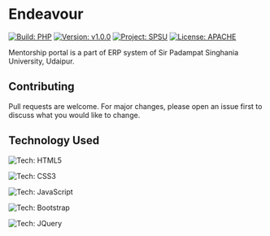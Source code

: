 # Endeavour

[![Build: PHP](https://img.shields.io/badge/Build-PHP-green.svg)](https://drive.google.com/file/d/1lNZASP9nnZK6nApIJaujqYaKrA4Npfil/view?usp=sharing)
[![Version: v1.0.0](https://img.shields.io/badge/Version-v1.0.0-red.svg)](https://drive.google.com/file/d/1lNZASP9nnZK6nApIJaujqYaKrA4Npfil/view?usp=sharing)
[![Project: SPSU](https://img.shields.io/badge/Project-SPSU-blue.svg)](https://spsu.ac.in)
[![License: APACHE](https://img.shields.io/badge/License-APACHE-yellow.svg)](https://choosealicense.com/licenses/apache-2.0/)

Mentorship portal  is a part of ERP system of Sir Padampat Singhania University, Udaipur.

## Contributing
Pull requests are welcome. For major changes, please open an issue first to discuss what you would like to change.


## Technology Used
![Tech: HTML5](https://img.shields.io/badge/1-HTML5-green.svg)

![Tech: CSS3](https://img.shields.io/badge/2-CSS3-green.svg)

![Tech: JavaScript](https://img.shields.io/badge/3-JavaScript-green.svg)

![Tech: Bootstrap](https://img.shields.io/badge/4-Bootstrap-green.svg)

![Tech: JQuery](https://img.shields.io/badge/5-JQuery-green.svg)
